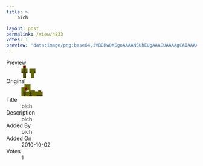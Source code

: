 ```yaml
---
title: >
    bich

layout: post
permalink: /view/4833
votes: 1
preview: "data:image/png;base64,iVBORw0KGgoAAAANSUhEUgAAACUAAAAgCAIAAAAaMSbnAAAABnRSTlMA/wD/AP5AXyvrAAAAzUlEQVRIie2WUQ6EIAxEh4036p3gTHgmuZLuR7OElGLMbqsJ2fmyqLyUDk3Dcez4KKUXNOW8q+tfaBFxXAEggQBkFABrtGIBgJ6Qn/48W0m/sDuIneLAuzu/EDW7lwIARMorcRdHV3akp/3CmY1CYx7vXhkitOdxwWrZRGjP63e3hSk8b93eX1o78Om1fhErvfrfz79ZRi9GKz9q9vqFfn5pmyc/b9ul+eXK+HPWz8yLp/C8NTtPzhPtnTVvngqveoRoSr94n+fT+c3GewPM/kIQg45OHwAAAABJRU5ErkJggg=="
---
```

<dl class="side-by-side">
<dt>Preview</dt>
<dd>
    <img class="preview" src="data:image/png;base64,iVBORw0KGgoAAAANSUhEUgAAACUAAAAgCAIAAAAaMSbnAAAABnRSTlMA/wD/AP5AXyvrAAAAzUlEQVRIie2WUQ6EIAxEh4036p3gTHgmuZLuR7OElGLMbqsJ2fmyqLyUDk3Dcez4KKUXNOW8q+tfaBFxXAEggQBkFABrtGIBgJ6Qn/48W0m/sDuIneLAuzu/EDW7lwIARMorcRdHV3akp/3CmY1CYx7vXhkitOdxwWrZRGjP63e3hSk8b93eX1o78Om1fhErvfrfz79ZRi9GKz9q9vqFfn5pmyc/b9ul+eXK+HPWz8yLp/C8NTtPzhPtnTVvngqveoRoSr94n+fT+c3GewPM/kIQg45OHwAAAABJRU5ErkJggg==">
</dd>
<dt>Original</dt>
<dd>
    <img class="preview" src="data:image/png;base64,iVBORw0KGgoAAAANSUhEUgAAAEAAAAAgCAYAAACinX6EAAAAnUlEQVR42u3WUQqAIAyA4d1pd/K03amg8CGhTKaO5S/sIcjRvsZUpLJSkt0SEn0BAAAAAAAAwI8BrAUuAbDJFSp6Rn4GAAAAAOAUAGBhAI+LU/m+6j2GA3jfHAEAYBJATmgppkeO4UP47cPLAKCh8BLAC2I6wNNer26gA6xT2/IHGYIABAWwtn6P/V+Hai2mA/Q+BcIA5FzLAkTtgAOF5KhUIozkvgAAAABJRU5ErkJggg==">
</dd>
<dt>Title</dt>
<dd>bich</dd>
<dt>Description</dt>
<dd>bich</dd>
<dt>Added By</dt>
<dd>bich</dd>
<dt>Added On</dt>
<dd>2010-10-02</dd>
<dt>Votes</dt>
<dd>1</dd>
</dl>
